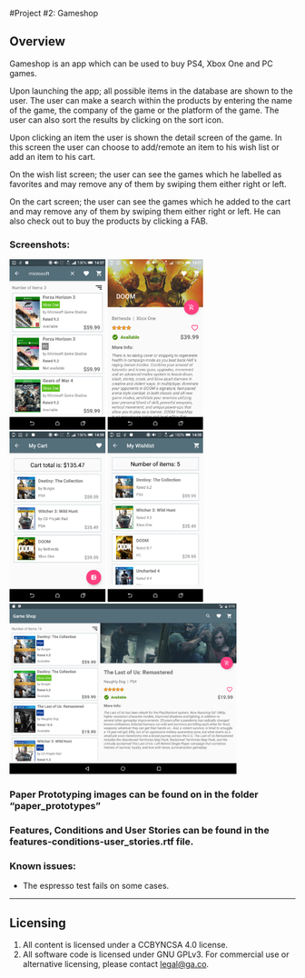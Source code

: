 #Project #2: Gameshop

## Overview

Gameshop is an app which can be used to buy PS4, Xbox One and PC games.

Upon launching the app; all possible items in the database are shown to the user. The user can make a search within the products by entering the name of the game, the company of the game or the platform of the game. The user can also sort the results by clicking on the sort icon.

Upon clicking an item the user is shown the detail screen of the game. In this screen the user can choose to add/remote an item to his wish list or add an item to his cart.

On the wish list screen; the user can see the games which he labelled as favorites and may remove any of them by swiping them either right or left.

On the cart screen; the user can see the games which he added to the cart and may remove any of them by swiping them either right or left. He can also check out to buy the products by clicking a FAB.

### Screenshots:

<img src="screenshots/Screenshot_20161110-140739.png" height="300px"/>
<img src="screenshots/Screenshot_20161110-140750.png" height="300px"/>
<img src="screenshots/Screenshot_20161110-140820.png" height="300px"/>
<img src="screenshots/Screenshot_20161110-140847.png" height="300px"/>
<img src="screenshots/Screenshot_1478805196.png" height="300px"/>







### Paper Prototyping images can be found on in the folder “paper_prototypes”

### Features, Conditions and User Stories can be found in the features-conditions-user_stories.rtf file.

### Known issues:
 - The espresso test fails on some cases.

---

## Licensing
1. All content is licensed under a CC­BY­NC­SA 4.0 license.
2. All software code is licensed under GNU GPLv3. For commercial use or alternative licensing, please contact [legal@ga.co](mailto:legal@ga.co).
